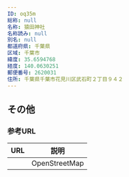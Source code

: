 ```yaml
---
ID: oq35m
総称: null
名称: 猿田神社
名称読み: null
別名: null
都道府県: 千葉県
区域: 千葉市
緯度: 35.6594768
経度: 140.0630251
郵便番号: 2620031
住所: 千葉県千葉市花見川区武石町２丁目９４２
---
```


## その他

### 参考URL

| URL | 説明          |
| --- | ------------- |
|     | OpenStreetMap |
